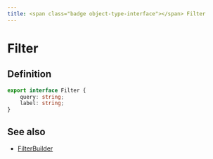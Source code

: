 ```yaml
---
title: <span class="badge object-type-interface"></span> Filter
---
```

# <span class="badge object-type-interface"></span> Filter

## Definition

```typescript
export interface Filter {
	query: string;
	label: string;
}

```
## See also

 * <span class="badge builder"></span> [FilterBuilder](./builder-FilterBuilder.md)
